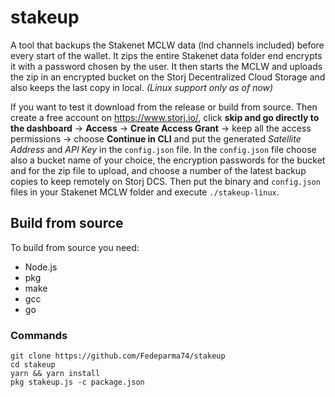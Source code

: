 # stakeup

A tool that backups the Stakenet MCLW data (lnd channels included) before every start of the wallet. It zips the entire Stakenet data folder end encrypts it with a password chosen by the user. It then starts the MCLW and uploads the zip in an encrypted bucket on the Storj Decentralized Cloud Storage and also keeps the last copy in local. *(Linux support only as of now)*

If you want to test it download from the release or build from source. Then create a free account on <https://www.storj.io/>, click **skip and go directly to the dashboard** -> **Access** -> **Create Access Grant** -> keep all the access permissions -> choose **Continue in CLI** and put the generated *Satellite Address* and *API Key* in the ```config.json``` file. In the ```config.json``` file choose also a bucket name of your choice, the encryption passwords for the bucket and for the zip file to upload, and choose a number of the latest backup copies to keep remotely on Storj DCS. Then put the binary and ```config.json``` files in your Stakenet MCLW folder and execute ```./stakeup-linux```.

## Build from source

To build from source you need:
- Node.js
- pkg
- make
- gcc
- go

### Commands

```
git clone https://github.com/Fedeparma74/stakeup
cd stakeup
yarn && yarn install
pkg stakeup.js -c package.json
```
